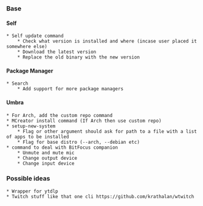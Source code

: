 ### Base
#### Self
    * Self update command
        * Check what version is installed and where (incase user placed it somewhere else)
        * Download the latest version
        * Replace the old binary with the new version

#### Package Manager
    * Search
        * Add support for more package managers

#### Umbra
    * For Arch, add the custom repo command
    * MCreator install command (If Arch then use custom repo)
    * setup-new-system
        * Flag or other argument should ask for path to a file with a list of apps to be installed
        * Flag for base distro (--arch, --debian etc)
    * command to deal with BitFocus companion
        * Unmute and mute mic
        * Change output device
        * Change input device

### Possible ideas
    * Wrapper for ytdlp
    * Twitch stuff like that one cli https://github.com/krathalan/wtwitch